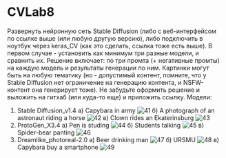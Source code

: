 # CVLab8
Развернуть нейронную сеть Stable Diffusion (либо с веб-интерфейсом по ссылке выше (или любую другую версию), либо подключить в ноутбук через keras_CV (как это сделать, ссылка тоже есть выше). В первом случае - установить как минимум три разные модели, и сравнить их. 
Решение включает: по три промта (+ негативные промты) на каждую модель и результаты генерации по ним. Картинки могут быть на любую тематику (но - допустимый контент, помните, что у Stable Diffusion нет ограничение на генерацию контента, и NSFW-контент она генерирует тоже).  Не забудьте оформить решение и выложить на гитхаб (или куда-то еще) и приложить ссылку.
Модели:
1. Stable Diffusion_v1.4
а) Capybara in army
![41](https://github.com/Fandr1d1s/CVLab8/assets/118404173/c4b3d036-4747-4744-90b5-f107b5aa6d5a)
б) A photograph of an astronaut riding a horse
![42](https://github.com/Fandr1d1s/CVLab8/assets/118404173/7ca16ee0-3413-440c-b8cf-1c3ee242b746)
в) Clown rides an Ekaterinsburg
![43](https://github.com/Fandr1d1s/CVLab8/assets/118404173/76c67221-4368-4c0e-a2ee-ffe8624fb781)
2. ProtoGen_X3.4
а) Pen is studing
![44](https://github.com/Fandr1d1s/CVLab8/assets/118404173/266fe9d3-54c5-4d74-9705-a707af1c4f53)
б) Students talking
![45](https://github.com/Fandr1d1s/CVLab8/assets/118404173/45abea1c-bf45-4443-9d83-e09777492a99)
в) Spider-bear panting
![46](https://github.com/Fandr1d1s/CVLab8/assets/118404173/003cee36-b25b-44e4-b6bf-3cce0a366e52)
3. Dreamlike_photoreal-2.0
а) Beer drinking man
![47](https://github.com/Fandr1d1s/CVLab8/assets/118404173/fa03bd4b-07a7-4420-874d-eea122fd6eac)
б) URSMU
![48](https://github.com/Fandr1d1s/CVLab8/assets/118404173/aa03e1b2-135d-4af4-8cd3-f9c4e5fdef3f)
в) Capybara buy a smartphone
![49](https://github.com/Fandr1d1s/CVLab8/assets/118404173/9137ce9d-d6f0-47ef-af67-3ecffae4c226)
